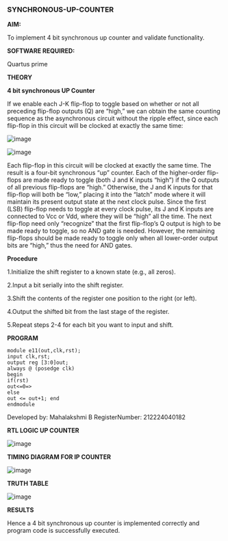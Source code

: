 ### SYNCHRONOUS-UP-COUNTER

**AIM:**

To implement 4 bit synchronous up counter and validate functionality.

**SOFTWARE REQUIRED:**

Quartus prime

**THEORY**

**4 bit synchronous UP Counter**

If we enable each J-K flip-flop to toggle based on whether or not all preceding flip-flop outputs (Q) are “high,” we can obtain the same counting sequence as the asynchronous circuit without the ripple effect, since each flip-flop in this circuit will be clocked at exactly the same time:

![image](https://github.com/naavaneetha/SYNCHRONOUS-UP-COUNTER/assets/154305477/d5db3fa0-e413-404c-b80e-b2f39d82e7e8)


![image](https://github.com/naavaneetha/SYNCHRONOUS-UP-COUNTER/assets/154305477/52cb61eb-d04b-442d-810c-31185a68410b)

Each flip-flop in this circuit will be clocked at exactly the same time.
The result is a four-bit synchronous “up” counter. Each of the higher-order flip-flops are made ready to toggle (both J and K inputs “high”) if the Q outputs of all previous flip-flops are “high.”
Otherwise, the J and K inputs for that flip-flop will both be “low,” placing it into the “latch” mode where it will maintain its present output state at the next clock pulse.
Since the first (LSB) flip-flop needs to toggle at every clock pulse, its J and K inputs are connected to Vcc or Vdd, where they will be “high” all the time.
The next flip-flop need only “recognize” that the first flip-flop’s Q output is high to be made ready to toggle, so no AND gate is needed.
However, the remaining flip-flops should be made ready to toggle only when all lower-order output bits are “high,” thus the need for AND gates.

**Procedure**

1.Initialize the shift register to a known state (e.g., all zeros).

2.Input a bit serially into the shift register.

3.Shift the contents of the register one position to the right (or left).

4.Output the shifted bit from the last stage of the register.

5.Repeat steps 2-4 for each bit you want to input and shift.

**PROGRAM**
```
module e11(out,clk,rst);
input clk,rst;
output reg [3:0]out;
always @ (posedge clk)
begin
if(rst)
out<=0=>
else
out <= out+1; end
endmodule
```

Developed by: Mahalakshmi B  RegisterNumber: 212224040182

**RTL LOGIC UP COUNTER**

![image](https://github.com/user-attachments/assets/5d47cf7b-ceac-42c0-9a5e-fa2517070c9e)

**TIMING DIAGRAM FOR IP COUNTER**

![image](https://github.com/user-attachments/assets/218ac2af-5d86-45ba-ae87-f9c16491db0f)

**TRUTH TABLE**

![image](https://github.com/user-attachments/assets/2029c6fa-9c42-4e6c-91d1-e74e1775b4ab)

**RESULTS**

Hence a 4 bit synchronous up counter is implemented correctly and program code is successfully executed.

